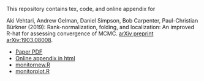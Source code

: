 This repository contains tex, code, and online appendix for 

Aki Vehtari, Andrew Gelman, Daniel Simpson, Bob Carpenter,
Paul-Christian Bürkner (2019): Rank-normalization, folding, and
localization: An improved R-hat for assessing convergence of
MCMC. [arXiv preprint arXiv:1903.08008](http://arxiv.org/abs/1903.08008).


- [Paper PDF](http://arxiv.org/pdf/1903.08008.pdf)
- [Online appendix in html](https://avehtari.github.io/rhat_ess/rhat_ess.html)
- [monitornew.R](https://github.com/avehtari/rhat/blob/master/code/monitornew.R)
- [monitorplot.R](https://github.com/avehtari/rhat/blob/master/code/monitorplot.R)
